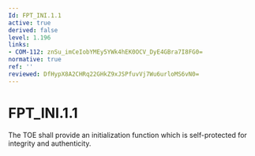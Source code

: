 ```yaml
---
Id: FPT_INI.1.1
active: true
derived: false
level: 1.196
links:
- COM-112: znSu_imCeIobYMEy5YWk4hEK0OCV_DyE4GBra7I8FG0=
normative: true
ref: ''
reviewed: DfHypX8A2CHRq22GHkZ9xJSPfuvVj7Wu6urloMS6vN0=
---
```


# FPT_INI.1.1

The TOE shall provide an initialization function which is self-protected for integrity and authenticity.